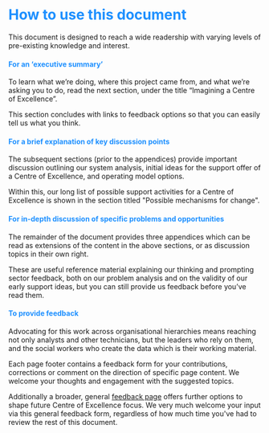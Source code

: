 # <span style="color:dodgerblue">How to use this document</span>

This document is designed to reach a wide readership with varying levels of pre-existing knowledge and interest. 



#### <span style="color:dodgerblue">For an ‘executive summary’</span>

To learn what we’re doing, where this project came from, and what we’re asking you to do, read the next section, under the title “Imagining a Centre of Excellence”. 

This section concludes with links to feedback options so that you can easily tell us what you think.

 

#### <span style="color:dodgerblue">For a brief explanation of key discussion points</span>

The subsequent sections (prior to the appendices) provide important discussion outlining our system analysis, initial ideas for the support offer of a Centre of Excellence, and operating model options.

Within this, our long list of possible support activities for a Centre of Excellence is shown in the section titled "Possible mechanisms for change". 

 

#### <span style="color:dodgerblue">For in-depth discussion of specific problems and opportunities</span>

The remainder of the document provides three appendices which can be read as extensions of the content in the above sections, or as discussion topics in their own right. 

These are useful reference material explaining our thinking and prompting sector feedback, both on our problem analysis and on the validity of our early support ideas, but you can still provide us feedback before you’ve read them. 

 

#### <span style="color:dodgerblue">To provide feedback </span>

Advocating for this work across organisational hierarchies means reaching not only analysts and other technicians, but the leaders who rely on them, and the social workers who create the data which is their working material.

Each page footer contains a feedback form for your contributions, corrections or comment on the direction of specific page content. We welcome your thoughts and engagement with the suggested topics.  

Additionally a broader, general [feedback page](feedback.md) offers further options to shape future Centre of Excellence focus. We very much welcome your input via this general feedback form, regardless of how much time you've had to review the rest of this document.


